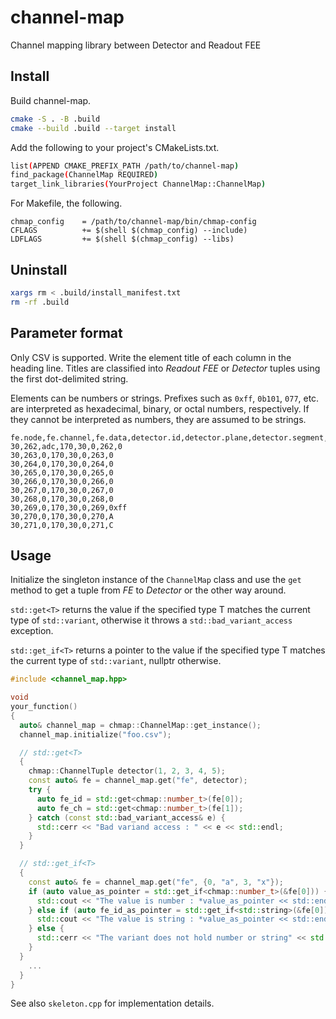 # channel-map

Channel mapping library between Detector and Readout FEE

## Install

Build channel-map.

```sh
cmake -S . -B .build
cmake --build .build --target install
```

Add the following to your project's CMakeLists.txt.

```sh
list(APPEND CMAKE_PREFIX_PATH /path/to/channel-map)
find_package(ChannelMap REQUIRED)
target_link_libraries(YourProject ChannelMap::ChannelMap)
```

For Makefile, the following.

```make
chmap_config	= /path/to/channel-map/bin/chmap-config
CFLAGS			+= $(shell $(chmap_config) --include)
LDFLAGS			+= $(shell $(chmap_config) --libs)
```

## Uninstall

```sh
xargs rm < .build/install_manifest.txt
rm -rf .build
```

## Parameter format

Only CSV is supported.
Write the element title of each column in the heading line.
Titles are classified into *Readout FEE* or *Detector* tuples using the first dot-delimited string.

Elements can be numbers or strings.
Prefixes such as `0xff`, `0b101`, `077`, etc. are interpreted as hexadecimal, binary, or octal numbers, respectively.
If they cannot be interpreted as numbers, they are assumed to be strings.

```test.csv
fe.node,fe.channel,fe.data,detector.id,detector.plane,detector.segment,detector.channel,detector.data
30,262,adc,170,30,0,262,0
30,263,0,170,30,0,263,0
30,264,0,170,30,0,264,0
30,265,0,170,30,0,265,0
30,266,0,170,30,0,266,0
30,267,0,170,30,0,267,0
30,268,0,170,30,0,268,0
30,269,0,170,30,0,269,0xff
30,270,0,170,30,0,270,A
30,271,0,170,30,0,271,C
```

## Usage

Initialize the singleton instance of the `ChannelMap` class
and use the `get` method to get a tuple from *FE* to *Detector* or the other way around.

`std::get<T>` returns the value if the specified type T matches the current type of `std::variant`,
otherwise it throws a `std::bad_variant_access` exception.

`std::get_if<T>` returns a pointer to the value if the specified type T
matches the current type of `std::variant`, nullptr otherwise.

```cpp
#include <channel_map.hpp>

void
your_function()
{
  auto& channel_map = chmap::ChannelMap::get_instance();
  channel_map.initialize("foo.csv");

  // std::get<T>
  {
    chmap::ChannelTuple detector(1, 2, 3, 4, 5);
    const auto& fe = channel_map.get("fe", detector);
    try {
      auto fe_id = std::get<chmap::number_t>(fe[0]);
      auto fe_ch = std::get<chmap::number_t>(fe[1]);
    } catch (const std::bad_variant_access& e) {
      std::cerr << "Bad variand access : " << e << std::endl;
    }
  }

  // std::get_if<T>
  {
    const auto& fe = channel_map.get("fe", {0, "a", 3, "x"});
    if (auto value_as_pointer = std::get_if<chmap::number_t>(&fe[0])) {
      std::cout << "The value is number : *value_as_pointer << std::endl;
    } else if (auto fe_id_as_pointer = std::get_if<std::string>(&fe[0])) {
      std::cout << "The value is string : *value_as_pointer << std::endl;
    } else {
      std::cerr << "The variant does not hold number or string" << std::endl;
    }
  }
    ...
  }
}
```

See also `skeleton.cpp` for implementation details.
